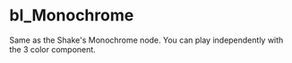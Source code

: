 # bl_Monochrome

Same as the Shake's Monochrome node. You can play independently with the 3 color component.